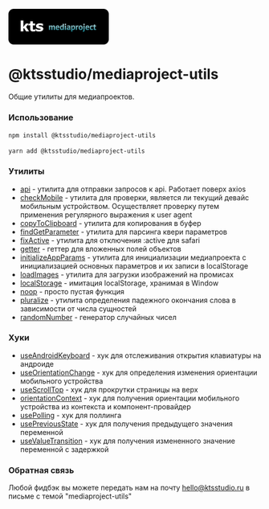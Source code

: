 ![kts](./logo.png)

# @ktsstudio/mediaproject-utils

Общие утилиты для медиапроектов.

### Использование

`npm install @ktsstudio/mediaproject-utils`

`yarn add @ktsstudio/mediaproject-utils`

### Утилиты

* [api](./src/api.ts) - утилита для отправки запросов к api. Работает поверх axios
* [checkMobile](./src/checkMobile.ts) - утилита для проверки, является ли текущий девайс мобильным устройством. Осуществляет проверку путем применения регулярного выражения к user agent
* [copyToClipboard](./src/copyToClipboard.ts) - утилита для копирования в буфер
* [findGetParameter](./src/findGetParameter.ts) - утилита для парсинга квери параметров
* [fixActive](./src/fixActive.ts) - утилита для отключения :active для safari
* [getter](./src/getter.ts) - геттер для вложенных полей объектов
* [initializeAppParams](./src/initializeAppParams.ts) - утилита для инициализации медиапроекта с инициализацией основных параметров и их записи в localStorage
* [loadImages](./src/loadImages.ts) - утилита для загрузки изображений на промисах
* [localStorage](./src/localStorage.ts) - имитация localStorage, хранимая в Window
* [noop](./src/noop.ts) - просто пустая функция
* [pluralize](./src/pluralize.ts) - утилита определения падежного окончания слова в зависимости от числа сущностей
* [randomNumber](./src/randomNumber.ts) - генератор случайных чисел

### Хуки

* [useAndroidKeyboard](./src/hooks/useAndroidKeyboard.ts) - хук для отслеживания открытия клавиатуры на андроиде
* [useOrientationChange](./src/hooks/useOrientationChange.ts) - хук для определения изменения ориентации мобильного устройства
* [useScrollTop](./src/hooks/useScrollTop.ts) - хук для прокрутки страницы на верх
* [orientationContext](./src/hooks/orientationContext.tsx) - хук для получения ориентации мобильного устройства из контекста и компонент-провайдер
* [usePolling](./src/hooks/usePolling.ts) - хук для поллинга
* [usePreviousState](./src/hooks/usePreviousState.ts) - хук для получения предыдущего значения переменной
* [useValueTransition](./src/hooks/useValueTransition.ts) - хук для получения измененного значение переменной с задержкой


### Обратная связь

Любой фидбэк вы можете передать нам на почту [hello@ktsstudio.ru](mailto:hello@ktsstudio.ru) в письме с темой "mediaproject-utils"
